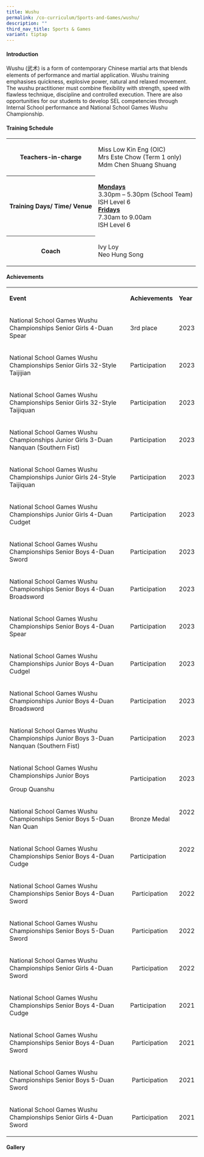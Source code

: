 ```yaml
---
title: Wushu
permalink: /co-curriculum/Sports-and-Games/wushu/
description: ""
third_nav_title: Sports & Games
variant: tiptap
---
```

<h4>Introduction</h4>
<p>Wushu (武术) is a form of contemporary Chinese martial arts that blends
elements of performance and martial application. Wushu training emphasises
quickness, explosive power, natural and relaxed movement. The wushu practitioner
must combine flexibility with strength, speed with flawless technique,
discipline and controlled execution. There are also opportunities for our
students to develop SEL competencies through Internal School performance
and National School Games Wushu Championship.</p>
<h4>Training Schedule</h4>
<table>
<tbody>
<tr>
<th rowspan="1" colspan="1">
<p>Teachers-in-charge</p>
</th>
<td rowspan="1" colspan="1">
<p>Miss Low Kin Eng (OIC)
<br>Mrs Este Chow (Term 1 only)
<br>Mdm Chen Shuang Shuang</p>
</td>
</tr>
<tr>
<th rowspan="1" colspan="1">
<p><strong>Training Days/ Time/ Venue</strong>
</p>
</th>
<td rowspan="1" colspan="1">
<p><strong><u>Mondays</u></strong><u><br></u>3.30pm – 5.30pm (School Team)
<br>ISH Level 6
<br><strong><u>Fridays</u></strong> 
<br>7.30am to 9.00am
<br>ISH Level 6
<br>
</p>
</td>
</tr>
<tr>
<th rowspan="1" colspan="1">
<p>Coach</p>
</th>
<td rowspan="1" colspan="1">
<p>Ivy Loy
<br>Neo Hung Song</p>
</td>
</tr>
</tbody>
</table>
<h4>Achievements</h4>
<table>
<tbody>
<tr>
<td rowspan="1" colspan="1">
<p><strong>Event</strong>
</p>
</td>
<td rowspan="1" colspan="1">
<p><strong>Achievements</strong>
</p>
</td>
<td rowspan="1" colspan="1">
<p><strong>Year</strong>
</p>
</td>
</tr>
<tr>
<td rowspan="1" colspan="1">
<p>National School Games Wushu Championships Senior Girls 4-Duan Spear</p>
</td>
<td rowspan="1" colspan="1">
<p>3rd place</p>
</td>
<td rowspan="1" colspan="1">
<p>2023</p>
</td>
</tr>
<tr>
<td rowspan="1" colspan="1">
<p>National School Games Wushu Championships Senior Girls 32-Style Taijijian</p>
</td>
<td rowspan="1" colspan="1">
<p>Participation</p>
</td>
<td rowspan="1" colspan="1">
<p>2023</p>
</td>
</tr>
<tr>
<td rowspan="1" colspan="1">
<p>National School Games Wushu Championships Senior Girls 32-Style Taijiquan</p>
</td>
<td rowspan="1" colspan="1">
<p>Participation</p>
</td>
<td rowspan="1" colspan="1">
<p>2023</p>
</td>
</tr>
<tr>
<td rowspan="1" colspan="1">
<p>National School Games Wushu Championships Junior Girls 3-Duan Nanquan
(Southern Fist)</p>
</td>
<td rowspan="1" colspan="1">
<p>Participation</p>
</td>
<td rowspan="1" colspan="1">
<p>2023</p>
</td>
</tr>
<tr>
<td rowspan="1" colspan="1">
<p>National School Games Wushu Championships Junior Girls 24-Style Taijiquan</p>
</td>
<td rowspan="1" colspan="1">
<p>Participation</p>
</td>
<td rowspan="1" colspan="1">
<p>2023</p>
</td>
</tr>
<tr>
<td rowspan="1" colspan="1">
<p>National School Games Wushu Championships Junior Girls 4-Duan Cudget</p>
</td>
<td rowspan="1" colspan="1">
<p>Participation</p>
</td>
<td rowspan="1" colspan="1">
<p>2023</p>
</td>
</tr>
<tr>
<td rowspan="1" colspan="1">
<p>National School Games Wushu Championships Senior Boys 4-Duan Sword</p>
</td>
<td rowspan="1" colspan="1">
<p>Participation</p>
</td>
<td rowspan="1" colspan="1">
<p>2023</p>
</td>
</tr>
<tr>
<td rowspan="1" colspan="1">
<p>National School Games Wushu Championships Senior Boys 4-Duan Broadsword</p>
</td>
<td rowspan="1" colspan="1">
<p>Participation</p>
</td>
<td rowspan="1" colspan="1">
<p>2023</p>
</td>
</tr>
<tr>
<td rowspan="1" colspan="1">
<p>National School Games Wushu Championships Senior Boys 4-Duan Spear</p>
</td>
<td rowspan="1" colspan="1">
<p>Participation</p>
</td>
<td rowspan="1" colspan="1">
<p>2023</p>
</td>
</tr>
<tr>
<td rowspan="1" colspan="1">
<p>National School Games Wushu Championships Junior Boys 4-Duan Cudgel</p>
</td>
<td rowspan="1" colspan="1">
<p>Participation</p>
</td>
<td rowspan="1" colspan="1">
<p>2023</p>
</td>
</tr>
<tr>
<td rowspan="1" colspan="1">
<p>National School Games Wushu Championships Junior Boys 4-Duan Broadsword</p>
</td>
<td rowspan="1" colspan="1">
<p>Participation</p>
</td>
<td rowspan="1" colspan="1">
<p>2023</p>
</td>
</tr>
<tr>
<td rowspan="1" colspan="1">
<p>National School Games Wushu Championships Junior Boys 3-Duan Nanquan (Southern
Fist)</p>
</td>
<td rowspan="1" colspan="1">
<p>Participation</p>
</td>
<td rowspan="1" colspan="1">
<p>2023</p>
</td>
</tr>
<tr>
<td rowspan="1" colspan="1">
<p>National School Games Wushu Championships Junior Boys</p>
<p>Group Quanshu</p>
</td>
<td rowspan="1" colspan="1">
<p>Participation</p>
</td>
<td rowspan="1" colspan="1">
<p>2023</p>
</td>
</tr>
<tr>
<td rowspan="1" colspan="1">
<p>National School Games Wushu Championships Senior Boys 5-Duan Nan Quan</p>
</td>
<td rowspan="1" colspan="1">
<p>Bronze Medal</p>
</td>
<td rowspan="1" colspan="1">
<p>2022</p>
<p><strong>&nbsp;</strong>
</p>
</td>
</tr>
<tr>
<td rowspan="1" colspan="1">
<p>National School Games Wushu Championships Senior Boys 4-Duan Cudge</p>
</td>
<td rowspan="1" colspan="1">
<p>Participation</p>
</td>
<td rowspan="1" colspan="1">
<p>2022</p>
<p>&nbsp;</p>
</td>
</tr>
<tr>
<td rowspan="1" colspan="1">
<p>National School Games Wushu Championships Senior Boys 4-Duan Sword</p>
</td>
<td rowspan="1" colspan="1">
<p>&nbsp;Participation</p>
</td>
<td rowspan="1" colspan="1">
<p>2022</p>
</td>
</tr>
<tr>
<td rowspan="1" colspan="1">
<p>National School Games Wushu Championships Senior Boys 5-Duan Sword</p>
</td>
<td rowspan="1" colspan="1">
<p>&nbsp;Participation</p>
</td>
<td rowspan="1" colspan="1">
<p>2022</p>
</td>
</tr>
<tr>
<td rowspan="1" colspan="1">
<p>National School Games Wushu Championships Senior Girls 4-Duan Sword</p>
</td>
<td rowspan="1" colspan="1">
<p>&nbsp;Participation</p>
</td>
<td rowspan="1" colspan="1">
<p>2022</p>
</td>
</tr>
<tr>
<td rowspan="1" colspan="1">
<p>National School Games Wushu Championships Senior Boys 4-Duan Cudge</p>
</td>
<td rowspan="1" colspan="1">
<p>Participation</p>
</td>
<td rowspan="1" colspan="1">
<p>2021</p>
</td>
</tr>
<tr>
<td rowspan="1" colspan="1">
<p>National School Games Wushu Championships Senior Boys 4-Duan Sword</p>
</td>
<td rowspan="1" colspan="1">
<p>&nbsp;Participation</p>
</td>
<td rowspan="1" colspan="1">
<p>2021</p>
</td>
</tr>
<tr>
<td rowspan="1" colspan="1">
<p>National School Games Wushu Championships Senior Boys 5-Duan Sword</p>
</td>
<td rowspan="1" colspan="1">
<p>&nbsp;Participation</p>
</td>
<td rowspan="1" colspan="1">
<p>2021</p>
</td>
</tr>
<tr>
<td rowspan="1" colspan="1">
<p>National School Games Wushu Championships Senior Girls 4-Duan Sword</p>
</td>
<td rowspan="1" colspan="1">
<p>&nbsp;Participation</p>
</td>
<td rowspan="1" colspan="1">
<p>2021</p>
</td>
</tr>
</tbody>
</table>
<h4>Gallery</h4>
<p></p>
